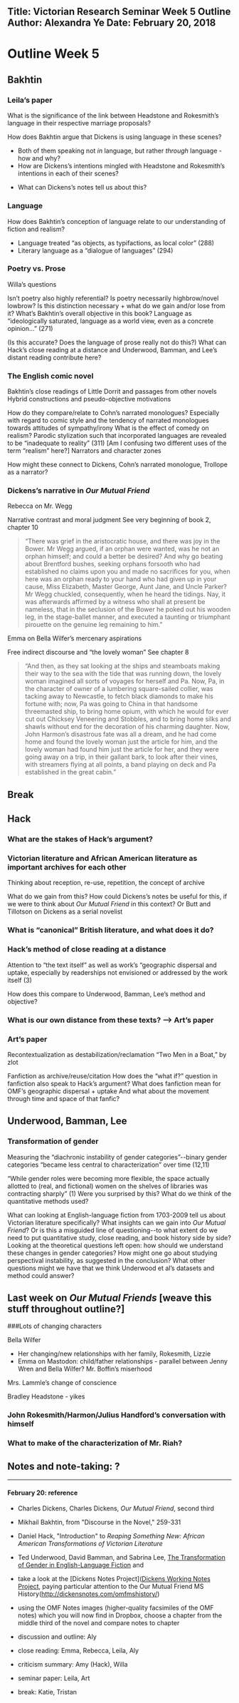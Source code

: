 Title: Victorian Research Seminar Week 5 Outline
Author: Alexandra Ye
Date: February 20, 2018
---

# Outline Week 5

## Bakhtin

### Leila’s paper
What is the significance of the link between Headstone and Rokesmith’s language in their respective marriage proposals?

How does Bakhtin argue that Dickens is using language in these scenes?

+ Both of them speaking not _in_ language, but rather _through_ language - how and why? 
+ How are Dickens’s intentions mingled with Headstone and Rokesmith’s intentions in each of their scenes? 
- What can Dickens’s notes tell us about this?

### Language
 How does Bakhtin’s conception of language relate to our understanding of fiction and realism?
 
- Language treated “as objects, as typifactions, as local color” (288)
- Literary language as a “dialogue of languages” (294)

### Poetry vs. Prose
Willa’s questions

Isn’t poetry also highly referential?
Is poetry necessarily highbrow/novel lowbrow?
 Is this distinction necessary + what do we gain and/or lose from it?
What’s Bakhtin’s overall objective in this book?
Language as “ideologically saturated, language as a world view, even as a concrete opinion…” (271)

(Is this accurate? Does the language of prose really not do this?)
What can Hack’s close reading at a distance and Underwood, Bamman, and Lee’s distant reading contribute here?

### The English comic novel
Bakhtin’s close readings of Little Dorrit and passages from other novels
Hybrid constructions and pseudo-objective motivations

How do they compare/relate to Cohn’s narrated monologues?
Especially with regard to comic style and the tendency of narrated monologues towards attitudes of sympathy/irony
What is the effect of comedy on realism?
Parodic stylization such that incorporated languages are revealed to be “inadequate to reality” (311)
 [Am I confusing two different uses of the term “realism” here?]
Narrators and character zones

How might these connect to Dickens, Cohn’s narrated monologue, Trollope as a narrator?

### Dickens’s narrative in _Our Mutual Friend_
 Rebecca on Mr. Wegg

Narrative contrast and moral judgment
See very beginning of book 2, chapter 10
>“There was grief in the aristocratic house, and there was joy in the Bower. Mr Wegg argued, if an orphan were wanted, was he not an orphan himself; and could a better be desired? And why go beating about Brentford bushes, seeking orphans forsooth who had established no claims upon you and made no sacrifices for you, when here was an orphan ready to your hand who had given up in your cause, Miss Elizabeth, Master George, Aunt Jane, and Uncle Parker?
Mr Wegg chuckled, consequently, when he heard the tidings. Nay, it was afterwards affirmed by a witness who shall at present be nameless, that in the seclusion of the Bower he poked out his wooden leg, in the stage-ballet manner, and executed a taunting or triumphant pirouette on the genuine leg remaining to him.”


 Emma on Bella Wilfer’s mercenary aspirations

Free indirect discourse and “the lovely woman”
See chapter 8
>“And then, as they sat looking at the ships and steamboats making their way to the sea with the tide that was running down, the lovely woman imagined all sorts of voyages for herself and Pa. Now, Pa, in the character of owner of a lumbering square-sailed collier, was tacking away to Newcastle, to fetch black diamonds to make his fortune with; now, Pa was going to China in that handsome threemasted ship, to bring home opium, with which he would for ever cut out Chicksey Veneering and Stobbles, and to bring home silks and shawls without end for the decoration of his charming daughter. Now, John Harmon’s disastrous fate was all a dream, and he had come home and found the lovely woman just the article for him, and the lovely woman had found him just the article for her, and they were going away on a trip, in their gallant bark, to look after their vines, with streamers flying at all points, a band playing on deck and Pa established in the great cabin.”

## Break 

## Hack

### What are the stakes of Hack’s argument?

### Victorian literature and African American literature as important archives for each other
Thinking about reception, re-use, repetition, the concept of archive

What do we gain from this?
How could Dickens’s notes be useful for this, if we were to think about _Our Mutual Friend_ in this context?
Or Butt and Tillotson on Dickens as a serial novelist

### What is “canonical” British literature, and what does it do?

### Hack’s method of close reading at a distance
Attention to “the text itself” as well as work’s “geographic dispersal and uptake, especially by readerships not envisioned or addressed by the work itself (3)

How does this compare to Underwood, Bamman, Lee’s method and objective?
 
### What is our own distance from these texts? —> Art’s paper

### Art’s paper
Recontextualization as destabilization/reclamation
“Two Men in a Boat,” by zlot

Fanfiction as archive/reuse/citation
How does the “what if?” question in fanfiction also speak to Hack’s argument?
What does fanfiction mean for OMF’s geographic dispersal + uptake
And what about the movement through time and space of that fanfic?

## Underwood, Bamman, Lee

### Transformation of gender
Measuring the “diachronic instability of gender categories”--binary gender categories “became less central to characterization” over time (12,11)

“While gender roles were becoming more flexible, the space actually allotted to (real, and fictional) women on the shelves of libraries was contracting sharply” (1)
Were you surprised by this?
What do we think of the quantitative methods used?

What can looking at English-language fiction from 1703-2009 tell us about Victorian literature specifically? 
What insights can we gain into _Our Mutual Friend_? Or is this a misguided line of questioning--to what extent do we need to put quantitative study, close reading, and book history side by side? 
Looking at the theoretical questions left open: how should we understand these changes in gender categories?
How might one go about studying perspectival instability, as suggested in the conclusion?
What other questions might we have that we think Underwood et al’s datasets and method could answer?  
 
## Last week on _Our Mutual Friends_ [weave this stuff throughout outline?]

###Lots of changing characters

Bella Wilfer

- Her changing/new relationships with her family, Rokesmith, Lizzie
- Emma on Mastodon: child/father relationships - parallel between Jenny Wren and Bella Wilfer?
Mr. Boffin’s miserhood

Mrs. Lammle’s change of conscience

Bradley Headstone - yikes

### John Rokesmith/Harmon/Julius Handford’s conversation with himself

### What to make of the characterization of Mr. Riah?

## Notes and note-taking: ? 

---

#### February 20: reference

+ Charles Dickens, Charles Dickens, *Our Mutual Friend*, second third
+ Mikhail Bakhtin, from "Discourse in the Novel," 259-331
+ Daniel Hack, "Introduction" to *Reaping Something New: African American Transformations of Victorian Literature*
+ Ted Underwood, David Bamman, and Sabrina Lee, [The Transformation of Gender in English-Language Fiction](http://culturalanalytics.org/2018/02/the-transformation-of-gender-in-english-language-fiction/) and
+ take a look at the [Dickens Notes Project]([Dickens Working Notes Project](http://dickensnotes.com/), paying particular attention to the Our Mutual Friend MS History(http://dickensnotes.com/omfmshistory/)
+ using the OMF Notes images (higher-quality facsimiles of the OMF notes) which you will now find in Dropbox, choose a chapter from the middle third of the novel and compare notes to chapter

+ discussion and outline: Aly
+ close reading: Emma, Rebecca, Leila, Aly
+ criticism summary: Amy (Hack), Willa
+ seminar paper: Leila, Art
+ break: Katie, Tristan

